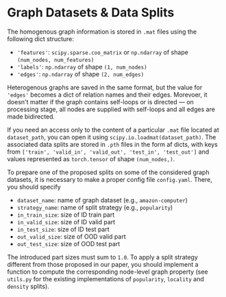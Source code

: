 # Graph Datasets & Data Splits

The homogenous graph information is stored in `.mat` files using the following dict structure: 
- `'features'`: `scipy.sparse.coo_matrix` or `np.ndarray` of shape `(num_nodes, num_features)`
- `'labels'`: `np.ndarray` of shape `(1, num_nodes)`
- `'edges'`: `np.ndarray` of shape `(2, num_edges)`

Heterogenous graphs are saved in the same format, but the value for `'edges'` becomes a dict of relation names and their edges. Morevoer, it doesn't matter if the graph contains self-loops or is directed — on processing stage, all nodes are supplied with self-loops and all edges are made bidirected.

If you need an access only to the content of a particular `.mat` file located at `dataset_path`, you can open it using `scipy.io.loadmat(dataset_path)`. 
The associated data splits are stored in `.pth` files in the form af dicts, with keys from `['train', 'valid_in', 'valid_out', 'test_in', 'test_out']` and values represented as `torch.tensor` of shape `(num_nodes,)`.

To prepare one of the proposed splits on some of the considered graph datasets, it is necessary to make a proper config file `config.yaml`. There, you should specify 
- `dataset_name`: name of graph dataset (e.g., `amazon-computer`)
- `strategy_name`: name of split strategy (e.g., `popularity`)
- `in_train_size`: size of ID train part
- `in_valid_size`: size of ID valid part
- `in_test_size`: size of ID test part
- `out_valid_size`: size of OOD valid part
- `out_test_size`: size of OOD test part

The introduced part sizes must sum to `1.0`. To apply a split strategy different from those proposed in our paper, you should implement a function to compute the corresponding node-level graph property (see `utils.py` for the existing implementations of `popularity`, `locality` and `density` splits).
